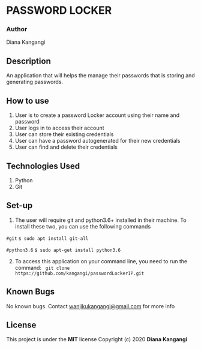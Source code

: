 # PASSWORD LOCKER

### Author
Diana Kangangi

## Description
An application that will helps the manage their passwords that is storing and generating passwords.

## How to use
1. User is to create a password Locker account using their name and password
2. User logs in to access their account
3. User can store their existing credentials
4. User can have a password autogenerated for their new credentials
5. User can find and delete their credentials

## Technologies Used
1. Python
2. Git


## Set-up
1. The user will require git and python3.6+ installed in their machine.
To install these two, you can use the following commands

```#git```
```$ sudo apt install git-all```

```#python3.6```
```$ sudo apt-get install python3.6```


2. To access this application on your command line, you need to run the command:
``` git clone https://github.com/kangangi/passwordLockerIP.git```

## Known Bugs
No known bugs. Contact wanjikukangangi@gmail.com for more info

## License
This project is under the **MIT** license
Copyright (c) 2020 **Diana Kangangi**
